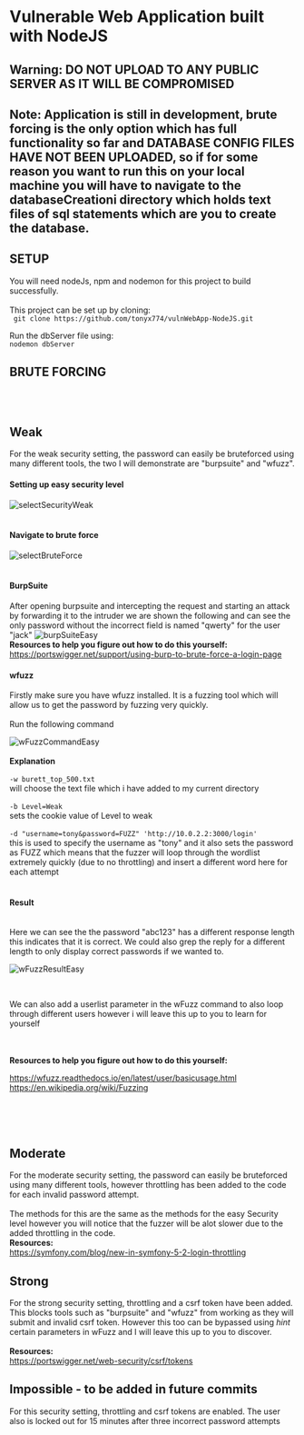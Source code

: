 # Vulnerable Web Application built with NodeJS
## Warning: DO NOT UPLOAD TO ANY PUBLIC SERVER AS IT WILL BE COMPROMISED
## Note: Application is still in development, brute forcing is the only option which has full functionality so far and DATABASE CONFIG FILES HAVE NOT BEEN UPLOADED, so if for some reason you want to run this on your local machine you will have to navigate to the databaseCreationi directory which holds text files of sql statements which are you to create the database.

## SETUP
You will need nodeJs, npm and nodemon for this project to build successfully.<br/><br/>
This project can be set up by cloning:<br/>
` git clone https://github.com/tonyx774/vulnWebApp-NodeJS.git`

Run the dbServer file using:<br/>
`nodemon dbServer `
<br/>


## BRUTE FORCING
<br><br>

## Weak
For the weak security setting, the password can easily be bruteforced using many different tools, the two I will demonstrate are "burpsuite" and "wfuzz". 
#### **Setting up easy security level**
![selectSecurityWeak](https://user-images.githubusercontent.com/92649279/140629770-aa15ab0c-36b6-4755-8b6a-945e4a132a67.PNG)
<br><br>
#### **Navigate to brute force**
![selectBruteForce](https://user-images.githubusercontent.com/92649279/140629779-6bf55d8e-9037-404c-b9a0-450042b62da9.PNG)
<br><br>   
#### **BurpSuite**
After opening burpsuite and  intercepting the request and starting an attack by forwarding it to the intruder we are shown the following and can see the only password without the incorrect field is named "qwerty" for the user "jack"
![burpSuiteEasy](https://user-images.githubusercontent.com/92649279/140629745-1029562d-6aaf-4052-9aab-a806759079bb.PNG)
<br>**Resources to help you figure out how to do this yourself:**<br>
https://portswigger.net/support/using-burp-to-brute-force-a-login-page

#### **wfuzz**
Firstly make sure you have wfuzz installed. It is a fuzzing tool which will allow us to get the password by fuzzing very quickly.
<br><br>
Run the following command <br> 

![wFuzzCommandEasy](https://user-images.githubusercontent.com/92649279/140629789-dd46e0b1-8f5c-4f9e-a61a-368c9d5f8d02.PNG)
<br>
<br>
**Explanation**<br><br>
`-w burett_top_500.txt`  <br>   will choose the text file which i have added to my current directory <br><br>
`-b Level=Weak` <br>   sets the cookie value of Level to weak<br><br>
`-d "username=tony&password=FUZZ" 'http://10.0.2.2:3000/login'` <br>  this is used to specify the username as "tony" and it also sets the password as FUZZ which means that the fuzzer will loop through the wordlist extremely quickly (due to no throttling) and insert a different word here for each attempt
<br><br>
#### **Result**
<br>
Here we can see the the password "abc123" has a different response length this indicates that it is correct. We could also grep the reply for a different length to only display correct passwords if we wanted to. <br>

![wFuzzResultEasy](https://user-images.githubusercontent.com/92649279/140629795-bba5c996-ddf3-4158-b989-0444270b0cd4.PNG)

<br>

We can also add a userlist parameter in the wFuzz command to also loop through different users however i will leave this up to you to learn for yourself <br><br>

<br>**Resources to help you figure out how to do this yourself:**<br>

https://wfuzz.readthedocs.io/en/latest/user/basicusage.html<br>
https://en.wikipedia.org/wiki/Fuzzing



<br><br><br>

## Moderate
For the moderate security setting, the password can easily be bruteforced using many different tools, however throttling has been added to the code for each invalid password attempt.
<br><br>
The methods for this are the same as the methods for the easy Security level however you will notice that the fuzzer will be alot slower due to the added throttling in the code.
<br>**Resources:**<br>
https://symfony.com/blog/new-in-symfony-5-2-login-throttling <br>
## Strong
For the strong security setting, throttling and a csrf token have been added. This blocks tools such as "burpsuite" and "wfuzz" from working as they will submit and invalid csrf token. However this too can be bypassed using *hint* certain parameters in wFuzz  and I will leave this up to you to discover.<br>
<br>**Resources:**<br>
https://portswigger.net/web-security/csrf/tokens
<br>
## Impossible  - **to be added in future commits**
For this security setting, throttling and csrf tokens are enabled. The user also is locked out for 15 minutes after three incorrect password attempts
